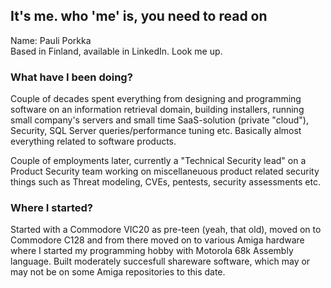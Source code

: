 ## It's me. who 'me' is, you need to read on

Name: Pauli Porkka  
Based in Finland, available in LinkedIn. Look me up.

### What have I been doing?
 
Couple of decades spent everything from designing and programming software on an information retrieval domain, building installers, running small company's servers and small time SaaS-solution (private "cloud"), Security, SQL Server queries/performance tuning etc. Basically almost everything related to software products.

Couple of employments later, currently a "Technical Security lead" on a Product Security team working on miscellaneuous product related security things such as Threat modeling, CVEs, pentests, security assessments etc.  

### Where I started?

Started with a Commodore VIC20 as pre-teen (yeah, that old), moved on to Commodore C128 and from there moved on to various Amiga hardware where I started my programming hobby with Motorola 68k Assembly language. Built moderately succesfull shareware software, which may or may not be on some Amiga repositories to this date.
 
<!--
**pporkka/pporkka** is a ✨ _special_ ✨ repository because its `README.md` (this file) appears on your GitHub profile.

Here are some ideas to get you started:

- 🔭 I’m currently working on ...
- 🌱 I’m currently learning ...
- 👯 I’m looking to collaborate on ...
- 🤔 I’m looking for help with ...
- 💬 Ask me about ...
- 📫 How to reach me: ...
- 😄 Pronouns: ...
- ⚡ Fun fact: ...
-->
